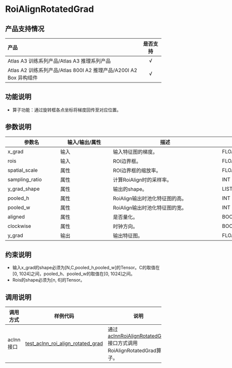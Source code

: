 # RoiAlignRotatedGrad

## 产品支持情况

|产品             |  是否支持  |
|:-------------------------|:----------:|
|  Atlas A3 训练系列产品/Atlas A3 推理系列产品   |     √    |
|  Atlas A2 训练系列产品/Atlas 800I A2 推理产品/A200I A2 Box 异构组件     |     √    |

## 功能说明

- 算子功能：通过旋转框各点坐标将梯度回传至对应位置。

## 参数说明

<table style="undefined;table-layout: fixed; width: 1005px"><colgroup>
  <col style="width: 170px">
  <col style="width: 170px">
  <col style="width: 352px">
  <col style="width: 213px">
  <col style="width: 100px">
  </colgroup>
  <thead>
    <tr>
      <th>参数名</th>
      <th>输入/输出/属性</th>
      <th>描述</th>
      <th>数据类型</th>
      <th>数据格式</th>
    </tr></thead>
  <tbody>
    <tr>
      <td>x_grad</td>
      <td>输入</td>
      <td>输入特征图的梯度。</td>
      <td>FLOAT32</td>
      <td>ND</td>
    </tr>
    <tr>
      <td>rois</td>
      <td>输入</td>
      <td>ROI边界框。</td>
      <td>FLOAT32</td>
      <td>ND</td>
    </tr>
    <tr>
      <td>spatial_scale</td>
      <td>属性</td>
      <td>ROI边界框的缩放率。</td>
      <td>FLOAT32</td>
      <td>-</td>
    </tr>
    <tr>
      <td>sampling_ratio</td>
      <td>属性</td>
      <td>计算RoiAlign时的采样率。</td>
      <td>INT</td>
      <td>-</td>
    </tr>
    <tr>
      <td>y_grad_shape</td>
      <td>属性</td>
      <td>输出的shape。</td>
      <td>LISTINT</td>
      <td>-</td>
    </tr>
    <tr>
      <td>pooled_h</td>
      <td>属性</td>
      <td>RoiAlign输出时池化特征图的高。</td>
      <td>INT</td>
      <td>-</td>
    </tr>
    <tr>
      <td>pooled_w</td>
      <td>属性</td>
      <td>RoiAlign输出时池化特征图的宽。</td>
      <td>INT</td>
      <td>-</td>
    </tr>
    <tr>
      <td>aligned</td>
      <td>属性</td>
      <td>是否量化。</td>
      <td>BOOL</td>
      <td>-</td>
    </tr>
    <tr>
      <td>clockwise</td>
      <td>属性</td>
      <td>时钟方向。</td>
      <td>BOOL</td>
      <td>-</td>
    </tr>
    <tr>
      <td>y_grad</td>
      <td>输出</td>
      <td>输出特征图。</td>
      <td>FLOAT32</td>
      <td>ND</td>
    </tr>
  </tbody></table>

## 约束说明

* 输入x_grad的shape必须为[N,C,pooled_h,pooled_w]的Tensor。C的取值在[0, 1024]之间，pooled_h、pooled_w的取值在[0, 1024]之间。
* Rois的shape必须为[n, 6]的Tensor。

## 调用说明

| 调用方式   | 样例代码           | 说明                                         |
| ---------------- | --------------------------- | --------------------------------------------------- |
| aclnn接口 | [test_aclnn_roi_align_rotated_grad](examples/test_aclnn_roi_align_rotated_grad.cpp) | 通过[aclnnRoiAlignRotatedGrad](docs/aclnnRoiAlignRotatedGrad.md)接口方式调用RoiAlignRotatedGrad算子。 |